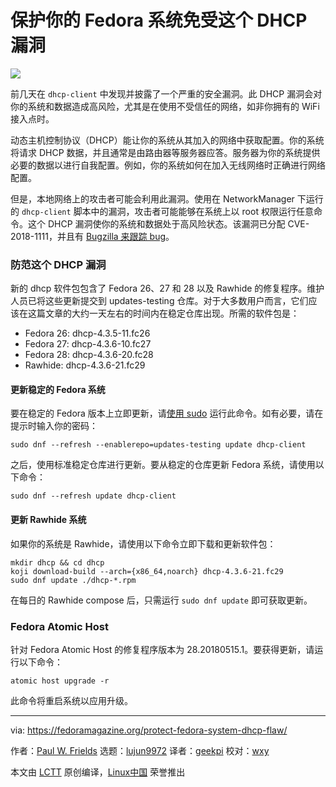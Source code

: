 保护你的 Fedora 系统免受这个 DHCP 漏洞
======

![](https://fedoramagazine.org/wp-content/uploads/2018/05/dhcp-cve-816x345.jpg)

前几天在 `dhcp-client` 中发现并披露了一个严重的安全漏洞。此 DHCP 漏洞会对你的系统和数据造成高风险，尤其是在使用不受信任的网络，如非你拥有的 WiFi 接入点时。

动态主机控制协议（DHCP）能让你的系统从其加入的网络中获取配置。你的系统将请求 DHCP 数据，并且通常是由路由器等服务器应答。服务器为你的系统提供必要的数据以进行自我配置。例如，你的系统如何在加入无线网络时正确进行网络配置。

但是，本地网络上的攻击者可能会利用此漏洞。使用在 NetworkManager 下运行的 `dhcp-client` 脚本中的漏洞，攻击者可能能够在系统上以 root 权限运行任意命令。这个 DHCP 漏洞使你的系统和数据处于高风险状态。该漏洞已分配 CVE-2018-1111，并且有 [Bugzilla 来跟踪 bug][1]。

### 防范这个 DHCP 漏洞

新的 dhcp 软件包包含了 Fedora 26、27 和 28 以及 Rawhide 的修复程序。维护人员已将这些更新提交到 updates-testing 仓库。对于大多数用户而言，它们应该在这篇文章的大约一天左右的时间内在稳定仓库出现。所需的软件包是：

  * Fedora 26: dhcp-4.3.5-11.fc26
  * Fedora 27: dhcp-4.3.6-10.fc27
  * Fedora 28: dhcp-4.3.6-20.fc28
  * Rawhide: dhcp-4.3.6-21.fc29

#### 更新稳定的 Fedora 系统

要在稳定的 Fedora 版本上立即更新，请[使用 sudo][2] 运行此命令。如有必要，请在提示时输入你的密码：

```
sudo dnf --refresh --enablerepo=updates-testing update dhcp-client
```

之后，使用标准稳定仓库进行更新。要从稳定的仓库更新 Fedora 系统，请使用以下命令：

```
sudo dnf --refresh update dhcp-client
```

#### 更新 Rawhide 系统

如果你的系统是 Rawhide，请使用以下命令立即下载和更新软件包：

```
mkdir dhcp && cd dhcp
koji download-build --arch={x86_64,noarch} dhcp-4.3.6-21.fc29
sudo dnf update ./dhcp-*.rpm
```

在每日的 Rawhide compose 后，只需运行 `sudo dnf update` 即可获取更新。

### Fedora Atomic Host

针对 Fedora Atomic Host 的修复程序版本为 28.20180515.1。要获得更新，请运行以下命令：

```
atomic host upgrade -r
```

此命令将重启系统以应用升级。


--------------------------------------------------------------------------------

via: https://fedoramagazine.org/protect-fedora-system-dhcp-flaw/

作者：[Paul W. Frields][a]
选题：[lujun9972](https://github.com/lujun9972)
译者：[geekpi](https://github.com/geekpi)
校对：[wxy](https://github.com/wxy)

本文由 [LCTT](https://github.com/LCTT/TranslateProject) 原创编译，[Linux中国](https://linux.cn/) 荣誉推出

[a]:https://fedoramagazine.org/author/pfrields/
[1]:https://bugzilla.redhat.com/show_bug.cgi?id=1567974
[2]:https://fedoramagazine.org/howto-use-sudo/
